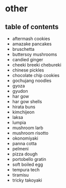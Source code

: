 # other

## table of contents

- aftermash cookies
- amazake pancakes
- bruschetta
- buttersoy mushrooms
- candied ginger
- cheeki breeki chebureki
- chinese pickles
- chocolate chip cookies
- gochujang noodles
- gyoza
- gyudon
- har gow
- har gow shells
- hirata buns
- kimchijeon
- laksa
- lumpia
- mushroom larb
- mushroom risotto
- okonomiyaki
- panna cotta
- pelmeni
- pizza dough
- portobello gratin
- soft boiled egg
- tempura tech
- tiramisu
- tricky takoyaki
